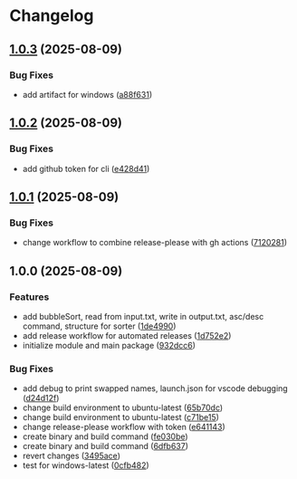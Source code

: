 # Changelog

## [1.0.3](https://github.com/Craankism/sorter/compare/v1.0.2...v1.0.3) (2025-08-09)


### Bug Fixes

* add artifact for windows ([a88f631](https://github.com/Craankism/sorter/commit/a88f6318c3c5f01cb90a8340166c11ae2bd41b0b))

## [1.0.2](https://github.com/Craankism/sorter/compare/v1.0.1...v1.0.2) (2025-08-09)


### Bug Fixes

* add github token for cli ([e428d41](https://github.com/Craankism/sorter/commit/e428d41bf86a8ad11438f536d895232580f87bf5))

## [1.0.1](https://github.com/Craankism/sorter/compare/v1.0.0...v1.0.1) (2025-08-09)


### Bug Fixes

* change workflow to combine release-please with gh actions ([7120281](https://github.com/Craankism/sorter/commit/712028197e13f3bb89610de262b40758aa466302))

## 1.0.0 (2025-08-09)


### Features

* add bubbleSort, read from input.txt, write in output.txt, asc/desc command, structure for sorter ([1de4990](https://github.com/Craankism/sorter/commit/1de4990d229ac5147b011d80704055de8de0258a))
* add release workflow for automated releases ([1d752e2](https://github.com/Craankism/sorter/commit/1d752e2076bbe6c587f0210f343731c9aef8d34e))
* initialize module and main package ([932dcc6](https://github.com/Craankism/sorter/commit/932dcc6a3fe2e76ddb46889964cea9203bcc01f4))


### Bug Fixes

* add debug to print swapped names, launch.json for vscode debugging ([d24d12f](https://github.com/Craankism/sorter/commit/d24d12f7099a4dce399985d08dd8ce130ea37110))
* change build environment to ubuntu-latest ([65b70dc](https://github.com/Craankism/sorter/commit/65b70dc94ae7b85a59b6eea41dda71fa10d7101e))
* change build environment to ubuntu-latest ([c71be15](https://github.com/Craankism/sorter/commit/c71be150b3e37da6781eafe989f07442c3070b5c))
* change release-please workflow with token ([e641143](https://github.com/Craankism/sorter/commit/e6411430eb23d1929c96c2d39a3dec56aa9672a7))
* create binary and build command ([fe030be](https://github.com/Craankism/sorter/commit/fe030bec45455b12bdd32b7942d6e049da0d5664))
* create binary and build command ([6dfb637](https://github.com/Craankism/sorter/commit/6dfb63713e1424af683148b7a80a0a8b8872de21))
* revert changes ([3495ace](https://github.com/Craankism/sorter/commit/3495acea99f9f95824d0d214edc1a41ee195332e))
* test for windows-latest ([0cfb482](https://github.com/Craankism/sorter/commit/0cfb4827910391f5ede49c51f00143a7ade9c58f))
